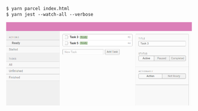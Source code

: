     $ yarn parcel index.html
    $ yarn jest --watch-all --verbose

![Screenshot](/screenshot.png?raw=true)
